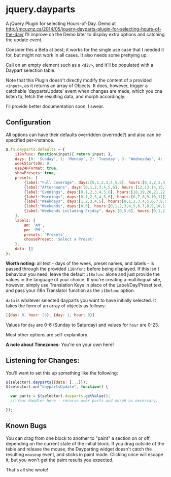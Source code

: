 jquery.dayparts
===============

A jQuery Plugin for selecting Hours-of-Day.  Demo at http://mcuznz.ca/2014/05/jquery-dayparts-plugin-for-selecting-hours-of-the-day/
I'll improve on the Demo later to display extra options and catching the update event.

Consider this a Beta at best; it works for the single use case that I needed it for, but might not work in all cases.  It also needs some prettying up.

Call on an empty element such as a `<div>`, and it'll be populated with a Daypart selection table.

Note that this Plugin doesn't directly modify the content of a provided `<input>`, as it returns an array of Objects.  It does, however, trigger a catchable 'daypartsUpdate' event when changes are made, which you cna listen to, fetch the resulting data, and morph accordingly.

I'll provide better documentation soon, I swear.


Configuration
-------------

All options can have their defaults overridden (overrode?) and also can be specified per-instance.

```javascript
$.fn.dayparts.defaults = {
    i18nfunc: function(input){ return input; },
    days: {0: 'Sunday', 1: 'Monday', 2: 'Tuesday', 3: 'Wednesday', 4: 'Thursday', 5: 'Friday', 6: 'Saturday'},
    weekStartsOn: 0,
    use24HFormat: true,
    showPresets: true,
    presets: [
        {label:"Full Coverage", days:[0,1,2,3,4,5,6], hours:[0,1,2,3,4,5,6,7,8,9,10,11,12,13,14,15,16,17,18,19,20,21,22,23]},
        {label:"Afternoons", days:[0,1,2,3,4,5,6], hours:[12,13,14,15,16,17]},
        {label:"Evenings", days:[0,1,2,3,4,5,6], hours:[18,19,20,21,22,23]},
        {label:"Mornings", days:[0,1,2,3,4,5,6], hours:[6,7,8,9,10,11]},
        {label:"Weekdays", days:[1,2,3,4,5], hours:[0,1,2,3,4,5,6,7,8,9,10,11,12,13,14,15,16,17,18,19,20,21,22,23]},
        {label:"Weekends", days:[0,6], hours:[0,1,2,3,4,5,6,7,8,9,10,11,12,13,14,15,16,17,18,19,20,21,22,23]},
        {label:"Weekends including Friday", days:[0,5,6], hours:[0,1,2,3,4,5,6,7,8,9,10,11,12,13,14,15,16,17,18,19,20,21,22,23]}
    ],
    labels: {
        am: 'AM',
        pm: 'PM',
        presets: 'Presets',
        choosePreset: 'Select a Preset'
    },
    data: []
};
```

__Worth noting:__ all text - days of the week, preset names, and labels - is passed through the provided `i18nfunc` before being displayed.  If this isn't behaviour you need, leave the default `i18nfunc` alone and just provide the values in the language of your choice.  If you're creating a multilingual site, however, simply use Translation Keys in place of the Label/Day/Preset text, and pass your i18n Translator function as the `i18nfunc` option.

`data` is whatever selected dayparts you want to have initially selected.  It takes the form of an array of objects as follows:
```javascript
[{day: 0, hour: 23}, {day: 1, hour: 0}]
```

Values for `day` are 0-6 (Sunday to Saturday) and values for `hour` are 0-23.


Most other options are self-explanitory.

__A note about Timezones:__ You're on your own here!


Listening for Changes:
----------------------

You'll want to set this up something like the following:
```javascript
$(selector).dayparts({data: [...]});
$(selector).on("daypartsUpdate", function() {

  var parts = $(selector).dayparts.getValue();
  // Your Handler here - recurse over parts and morph as necessary.

});
```

Known Bugs
----------

You can drag from one block to another to "paint" a section on or off, depending on the current state of the initial block. If you drag outside of the table and release the mouse, the Dayparting widget doesn't catch the resulting `mouseup` event, and sticks in paint mode. Clicking once will escape it, but you won't get the paint results you expected.


That's all she wrote!
